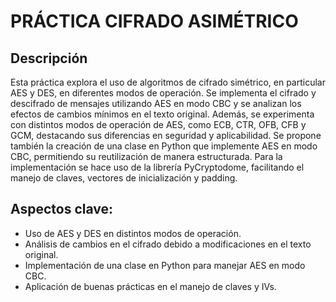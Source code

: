 # PRÁCTICA CIFRADO ASIMÉTRICO

## Descripción
Esta práctica explora el uso de algoritmos de cifrado simétrico, en particular AES y DES, en diferentes modos de operación. Se implementa el cifrado y descifrado de mensajes utilizando AES en modo CBC y se analizan los efectos de cambios mínimos en el texto original. Además, se experimenta con distintos modos de operación de AES, como ECB, CTR, OFB, CFB y GCM, destacando sus diferencias en seguridad y aplicabilidad.
Se propone también la creación de una clase en Python que implemente AES en modo CBC, permitiendo su reutilización de manera estructurada.
Para la implementación se hace uso de la librería PyCryptodome, facilitando el manejo de claves, vectores de inicialización y padding.

## Aspectos clave:
  - Uso de AES y DES en distintos modos de operación.
  - Análisis de cambios en el cifrado debido a modificaciones en el texto original.
  - Implementación de una clase en Python para manejar AES en modo CBC.
  - Aplicación de buenas prácticas en el manejo de claves y IVs.
